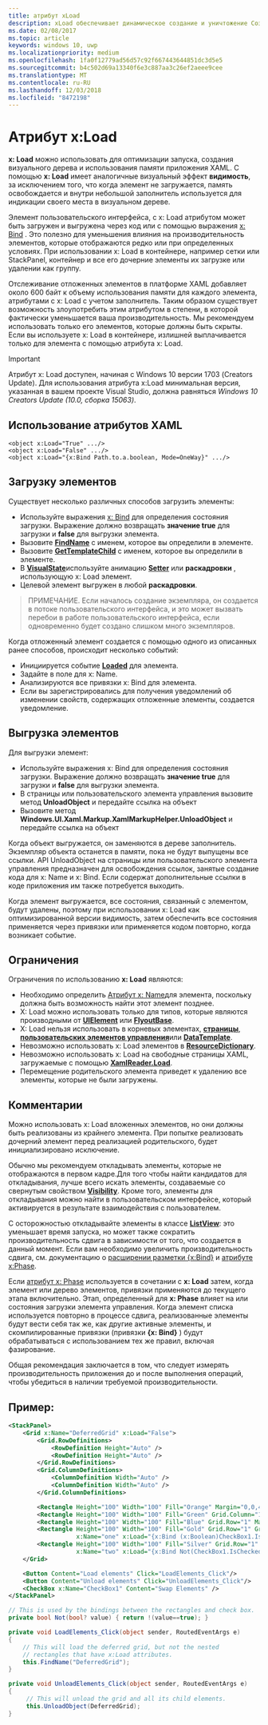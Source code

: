 ```yaml
---
title: атрибут xLoad
description: xLoad обеспечивает динамическое создание и уничтожение Создание элемента и его дочерних объектов, сокращая использования памяти и времени запуска.
ms.date: 02/08/2017
ms.topic: article
keywords: windows 10, uwp
ms.localizationpriority: medium
ms.openlocfilehash: 1fa0f12779ad56d57c92f667443644851dc3d5e5
ms.sourcegitcommit: b4c502d69a13340f6e3c887aa3c26ef2aeee9cee
ms.translationtype: MT
ms.contentlocale: ru-RU
ms.lasthandoff: 12/03/2018
ms.locfileid: "8472198"
---
```

# <a name="xload-attribute"></a>Атрибут x:Load

**x: Load** можно использовать для оптимизации запуска, создания визуального дерева и использования памяти приложения XAML. С помощью **x: Load** имеет аналогичные визуальный эффект **видимость**, за исключением того, что когда элемент не загружается, память освобождается и внутри небольшой заполнитель используется для индикации своего места в визуальном дереве.

Элемент пользовательского интерфейса, с x: Load атрибутом может быть загружен и выгружена через код или с помощью выражения [x: Bind](x-bind-markup-extension.md) . Это полезно для уменьшения влияния на производительность элементов, которые отображаются редко или при определенных условиях. При использовании x: Load в контейнере, например сетки или StackPanel, контейнер и все его дочерние элементы их загрузке или удалении как группу.

Отслеживание отложенных элементов в платформе XAML добавляет около 600 байт к объему использования памяти для каждого элемента, атрибутами с x: Load с учетом заполнитель. Таким образом существует возможность злоупотребить этим атрибутом в степени, в которой фактически уменьшается ваша производительность. Мы рекомендуем использовать только его элементов, которые должны быть скрыты. Если вы используете x: Load в контейнере, излишней выплачивается только для элемента с помощью атрибута x: Load.

> [!IMPORTANT]
> Атрибут x: Load доступен, начиная с Windows 10 версии 1703 (Creators Update). Для использования атрибута x:Load минимальная версия, указанная в вашем проекте Visual Studio, должна равняться *Windows 10 Creators Update (10.0, сборка 15063)*.

## <a name="xaml-attribute-usage"></a>Использование атрибутов XAML

``` syntax
<object x:Load="True" .../>
<object x:Load="False" .../>
<object x:Load="{x:Bind Path.to.a.boolean, Mode=OneWay}" .../>
```

## <a name="loading-elements"></a>Загрузку элементов

Существует несколько различных способов загрузить элементы:

- Используйте выражения [x: Bind](x-bind-markup-extension.md) для определения состояния загрузки. Выражение должно возвращать **значение true** для загрузки и **false** для выгрузки элемента.
- Вызовите [**FindName**](https://msdn.microsoft.com/library/windows/apps/br208715) с именем, которое вы определили в элементе.
- Вызовите [**GetTemplateChild**](https://msdn.microsoft.com/library/windows/apps/br209416) с именем, которое вы определили в элементе.
- В [**VisualState**](https://msdn.microsoft.com/library/windows/apps/br209007)используйте анимацию [**Setter**](https://msdn.microsoft.com/library/windows/apps/br208817) или **раскадровки** , использующую x: Load элемент.
- Целевой элемент выгружен в любой **раскадровки**.

> ПРИМЕЧАНИЕ. Если началось создание экземпляра, он создается в потоке пользовательского интерфейса, и это может вызвать перебои в работе пользовательского интерфейса, если одновременно будет создано слишком много экземпляров.

Когда отложенный элемент создается с помощью одного из описанных ранее способов, происходит несколько событий:

- Инициируется событие [**Loaded**](https://msdn.microsoft.com/library/windows/apps/br208723) для элемента.
- Задайте в поле для x: Name.
- Анализируются все привязки x: Bind для элемента.
- Если вы зарегистрировались для получения уведомлений об изменении свойств, содержащих отложенные элементы, создается уведомление.

## <a name="unloading-elements"></a>Выгрузка элементов

Для выгрузки элемент:

- Используйте выражения x: Bind для определения состояния загрузки. Выражение должно возвращать **значение true** для загрузки и **false** для выгрузки элемента.
- В страницы или пользовательского элемента управления вызовите метод **UnloadObject** и передайте ссылка на объект
- Вызовите метод **Windows.UI.Xaml.Markup.XamlMarkupHelper.UnloadObject** и передайте ссылка на объект

Когда объект выгружается, он заменяются в дереве заполнитель. Экземпляр объекта останется в памяти, пока не будут выпущены все ссылки. API UnloadObject на страницы или пользовательского элемента управления предназначен для освобождения ссылок, занятые создание кода для x: Name и x: Bind. Если содержат дополнительные ссылки в коде приложения им также потребуется выходить.

Когда элемент выгружается, все состояния, связанный с элементом, будут удалены, поэтому при использовании x: Load как оптимизированной версии видимость, затем обеспечить все состояния применяется через привязки или применяется кодом повторно, когда возникает событие.

## <a name="restrictions"></a>Ограничения

Ограничения по использованию **x: Load** являются:

- Необходимо определить [Атрибут x: Name](x-name-attribute.md)для элемента, поскольку должна быть возможность найти этот элемент позднее.
- X: Load можно использовать только для типов, которые являются производными от [**UIElement**](https://msdn.microsoft.com/library/windows/apps/br208911) или [**FlyoutBase**](https://msdn.microsoft.com/library/windows/apps/dn279249).
- X: Load нельзя использовать в корневых элементах, [**страницы**](https://msdn.microsoft.com/library/windows/apps/windows.ui.xaml.controls.page), [**пользовательских элементов управления**](https://msdn.microsoft.com/library/windows/apps/windows.ui.xaml.controls.usercontrol)или [**DataTemplate**](https://msdn.microsoft.com/library/windows/apps/br242348).
- Невозможно использовать x: Load элементов в [**ResourceDictionary**](https://msdn.microsoft.com/library/windows/apps/br208794).
- Невозможно использовать x: Load на свободные страницы XAML, загружаемые с помощью [**XamlReader.Load**](https://msdn.microsoft.com/library/windows/apps/br228048).
- Перемещение родительского элемента приведет к удалению все элементы, которые не были загружены.

## <a name="remarks"></a>Комментарии

Можно использовать x: Load вложенных элементов, но они должны быть реализованы из крайнего элемента. При попытке реализовать дочерний элемент перед реализацией родительского, будет инициализировано исключение.

Обычно мы рекомендуем откладывать элементы, которые не отображаются в первом кадре.Для того чтобы найти кандидатов для откладывания, лучше всего искать элементы, создаваемые со свернутым свойством [**Visibility**](https://msdn.microsoft.com/library/windows/apps/br208992). Кроме того, элементы для откладывания можно найти в пользовательском интерфейсе, который активируется в результате взаимодействия с пользователем.

С осторожностью откладывайте элементы в классе [**ListView**](https://msdn.microsoft.com/library/windows/apps/br242878): это уменьшает время запуска, но может также сократить производительность сдвига в зависимости от того, что создается в данный момент. Если вам необходимо увеличить производительность сдвига, см. документацию о [расширении разметки {x:Bind}](x-bind-markup-extension.md) и [атрибуте x:Phase](x-phase-attribute.md).

Если [атрибут x: Phase](x-phase-attribute.md) используется в сочетании с **x: Load** затем, когда элемент или дерево элементов, привязки применяются до текущего этапа включительно. Этап, определенный для **x: Phase** влияет на или состояния загрузки элемента управления. Когда элемент списка используется повторно в процессе сдвига, реализованные элементы будут вести себя так же, как другие активные элементы, и скомпилированные привязки (привязки **{x: Bind}** ) будут обрабатываться с использованием тех же правил, включая фазирование.

Общая рекомендация заключается в том, что следует измерять производительность приложения до и после выполнения операций, чтобы убедиться в наличии требуемой производительности.

## <a name="example"></a>Пример:

```xml
<StackPanel>
    <Grid x:Name="DeferredGrid" x:Load="False">
        <Grid.RowDefinitions>
            <RowDefinition Height="Auto" />
            <RowDefinition Height="Auto" />
        </Grid.RowDefinitions>
        <Grid.ColumnDefinitions>
            <ColumnDefinition Width="Auto" />
            <ColumnDefinition Width="Auto" />
        </Grid.ColumnDefinitions>

        <Rectangle Height="100" Width="100" Fill="Orange" Margin="0,0,4,4"/>
        <Rectangle Height="100" Width="100" Fill="Green" Grid.Column="1" Margin="4,0,0,4"/>
        <Rectangle Height="100" Width="100" Fill="Blue" Grid.Row="1" Margin="0,4,4,0"/>
        <Rectangle Height="100" Width="100" Fill="Gold" Grid.Row="1" Grid.Column="1" Margin="4,4,0,0"
                   x:Name="one" x:Load="{x:Bind (x:Boolean)CheckBox1.IsChecked, Mode=OneWay}"/>
        <Rectangle Height="100" Width="100" Fill="Silver" Grid.Row="1" Grid.Column="1" Margin="4,4,0,0"
                   x:Name="two" x:Load="{x:Bind Not(CheckBox1.IsChecked), Mode=OneWay}"/>
    </Grid>

    <Button Content="Load elements" Click="LoadElements_Click"/>
    <Button Content="Unload elements" Click="UnloadElements_Click"/>
    <CheckBox x:Name="CheckBox1" Content="Swap Elements" />
</StackPanel>
```

```csharp
// This is used by the bindings between the rectangles and check box.
private bool Not(bool? value) { return !(value==true); }

private void LoadElements_Click(object sender, RoutedEventArgs e)
{
    // This will load the deferred grid, but not the nested
    // rectangles that have x:Load attributes.
    this.FindName("DeferredGrid"); 
}

private void UnloadElements_Click(object sender, RoutedEventArgs e)
{
     // This will unload the grid and all its child elements.
     this.UnloadObject(DeferredGrid);
}
```

